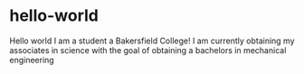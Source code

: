 # hello-world
Hello world I am a student a Bakersfield College!
I am currently obtaining my associates in science with the goal of obtaining a bachelors in mechanical engineering
